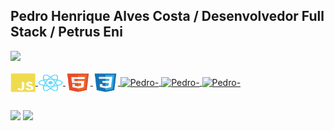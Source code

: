##  Pedro Henrique Alves Costa  /  Desenvolvedor Full Stack      /     Petrus Eni 
 <div>
  <a href="https://github.com/rafaballerini">
 
  <img height="180em" src="https://github-readme-stats.vercel.app/api/top-langs/?username=Pedrohacc&layout=compact&langs_count=7&theme=dracula"/>
</div>
<div style="display: inline_block"><br>
  <img align="center" alt="Pedro-Js" height="30" width="40" src="https://raw.githubusercontent.com/devicons/devicon/master/icons/javascript/javascript-plain.svg">
  <img align="center" alt="Pedro-React" height="30" width="40" src="https://raw.githubusercontent.com/devicons/devicon/master/icons/react/react-original.svg">
  <img align="center" alt="Pedro-HTML" height="30" width="40" src="https://raw.githubusercontent.com/devicons/devicon/master/icons/html5/html5-original.svg">
  <img align="center" alt="Pedro-CSS" height="30" width="40" src="https://raw.githubusercontent.com/devicons/devicon/master/icons/css3/css3-original.svg">
  <img align="center" alt="Pedro-" height="30" width="40" src="https://img.flaticon.com/icons/png/512/226/226777.png?size=1200x630f&pad=10,10,10,10&ext=png&bg=FFFFFFFF">
  <img align="center" alt="Pedro-" height="30" width="40" src="https://seeklogo.com/images/P/PHP-logo-0B2FDC4529-seeklogo.com.png">
  <img align="center" alt="Pedro-" height="30" width="40" src="https://icons-for-free.com/iconfiles/png/512/install+javascript+js+node+npm+tools+icon-1320165731324625592.png">
  </div>
  
  ##
 
<div> 
  <a href = "mailto:pedrohenriquealvescosta4@gmail.com"><img src="https://img.shields.io/badge/-Gmail-%23333?style=for-the-badge&logo=gmail&logoColor=white" target="_blank"></a>
  <a href="https://www.linkedin.com/in/pedro-costa-12905818a/" target="_blank"><img src="https://img.shields.io/badge/-LinkedIn-%230077B5?style=for-the-badge&logo=linkedin&logoColor=white" target="_blank"></a> 
 

 
</div>
